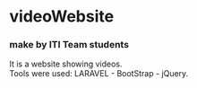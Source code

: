 # videoWebsite
### make by ITI Team students
<p> It is a website showing videos. <br>
Tools were used: LARAVEL - BootStrap - jQuery.
</p>
